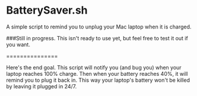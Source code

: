 BatterySaver.sh
===============

A simple script to remind you to unplug your Mac laptop when it is charged.

###Still in progress. This isn't ready to use yet, but feel free to test it out if you want.

===============

Here's the end goal.
This script will notify you (and bug you) when your laptop reaches 100% charge. Then when your battery reaches 40%, it will remind you to plug it back in. This way your laptop's battery won't be killed by leaving it plugged in 24/7.
